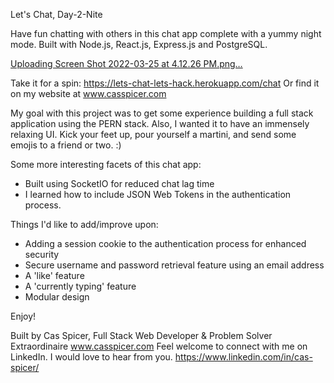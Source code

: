 Let's Chat, Day-2-Nite

Have fun chatting with others in this chat app complete with a yummy night mode.  Built with Node.js, React.js, Express.js and PostgreSQL.

[Uploading Screen Shot 2022-03-25 at 4.12.26 PM.png…]()


Take it for a spin: https://lets-chat-lets-hack.herokuapp.com/chat
Or find it on my website at www.casspicer.com

My goal with this project was to get some experience building a full stack application using the PERN stack.  Also, I wanted it to have an immensely relaxing UI.  Kick your feet up, pour yourself a martini, and send some emojis to a friend or two.  :)

Some more interesting facets of this chat app:
- Built using SocketIO for reduced chat lag time
- I learned how to include JSON Web Tokens in the authentication process.  

Things I'd like to add/improve upon:
- Adding a session cookie to the authentication process for enhanced security
- Secure username and password retrieval feature using an email address
- A 'like' feature
- A 'currently typing' feature
- Modular design

Enjoy!

Built by Cas Spicer, Full Stack Web Developer & Problem Solver Extraordinaire
www.casspicer.com
Feel welcome to connect with me on LinkedIn.  I would love to hear from you. https://www.linkedin.com/in/cas-spicer/
